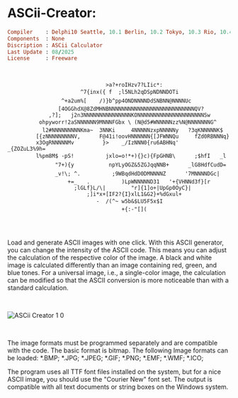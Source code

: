 # ASCii-Creator:

```ruby
Compiler    : Delphi10 Seattle, 10.1 Berlin, 10.2 Tokyo, 10.3 Rio, 10.4 Sydney, 11 Alexandria, 12 Athens
Components  : None
Discription : ASCii Calculator
Last Update : 08/2025
License     : Freeware
```

</br>

```                                                         
                               >a?+roIHzv7?LIic*:                         
                       ^7{inx({ f  ;l5NLh2qDSpNDNNDOTi                   
                 ^+a2um%[    /)}b^pp4ONDNNNNDdSNBNN@NNNNUc               
                [4OGGhdX@8ZdMHNBNNNNNNNNNNNNNNNNNNNNNNNNNNNQV?            
             ,?];   j2n3NNNNNNNNNNNNNNNKONNNNNNNNNNNNNNNNNNNNNSw          
          ohpyworr!2aSNNNNNN9MNNNFGbx \ (N@d5#WNNNNNzz%N@NNNNNNNG^       
           l2#NNNNNNNNNKma~  3NNKi     4NNNNNzxpNNNNNy   ?3qKNNNNNK$      
         [{zNNNNNNNNNV,      F@41i!oovHNNNNNN{[JFWNNQu     fZd0RBNNNq}    
         x3OgRNNNNNMv         }>    _/IzNNN0{ru6ABHNq'     _{ZOZuL3%9h=   
         l%pm8M$ -pS!          jxlo=o!*+){}c){FpGHNB\      ;$hfI   _l    
               "7+){y           npYLyOGZ&5ZGJqqNNB+      _lG8HdfCudD=    
               _v!\; ^.          ;9WBqdHdD0DMNNNNZ      '7MNNNNDGc|      
                   +=_   .          )LpWNNNNND31   '+{VHNNd3f}[r          
                     ;lGLf}L/\|        "r]{1]o+|UpGp0OyC}|                
                         ;]i*x+[IF2?{I}xlL1&G2}+%dGxul+                   
                            -  /(^~ w5b&$LU5F5x$I                        
                                    +{:-"[](                              
                                                                          
```                                                      
                                                                                                                
</br>

Load and generate ASCII images with one click.
With this ASCII generator, you can change the intensity of the ASCII code. This means you can adjust the calculation of the respective color of the image. A black and white image is calculated differently than an image containing red, green, and blue tones. For a universal image, i.e., a single-color image, the calculation can be modified so that the ASCII conversion is more noticeable than with a standard calculation.

</br>

![ASCii Creator 1 0](https://github.com/user-attachments/assets/e5bf9bb3-7426-4563-a190-2b01ed53e82c)

</br>

The image formats must be programmed separately and are compatible with the code. The basic format is bitmap.
The following Image formats can be loaded:
*.BMP; *.JPG; *.JPEG; *.GIF; *.PNG; *.EMF; *.WMF; *.ICO;

The program uses all TTF font files installed on the system, but for a nice ASCII image, you should use the "Courier New" font set.
The output is compatible with all text documents or string boxes on the Windows system.
